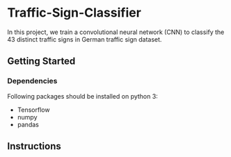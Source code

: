 # Traffic-Sign-Classifier


 In this project, we train a convolutional neural network (CNN) to classify the 43 distinct traffic signs in German traffic sign dataset.


## Getting Started

### Dependencies

Following packages should be installed on python 3:

- Tensorflow
- numpy
- pandas



## Instructions


